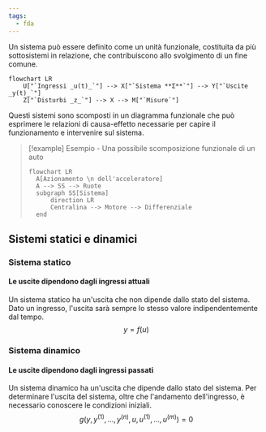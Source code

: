 ```yaml
---
tags:
  - fda
---
```

Un sistema può essere definito come un unità funzionale, costituita da più sottosistemi in relazione, che contribuiscono allo svolgimento di un fine comune.

```mermaid
flowchart LR
	U["`Ingressi _u(t)_`"] --> X["`Sistema **Σ**`"] --> Y["`Uscite _y(t)_`"]
	Z["`Disturbi _z_`"] --> X --> M["`Misure`"]
```

Questi sistemi sono scomposti in un diagramma funzionale che può esprimere le relazioni di causa-effetto necessarie per capire il funzionamento e intervenire sul sistema.

> [!example] Esempio - Una possibile scomposizione funzionale di un auto
> ```mermaid
> flowchart LR
> 	A[Azionamento \n dell'acceleratore]
> 	A --> SS --> Ruote
> 	subgraph SS[Sistema]
> 		direction LR
> 		Centralina --> Motore --> Differenziale
> 	end
> ```
## Sistemi statici e dinamici
### Sistema statico

#### Le uscite dipendono dagli ingressi attuali
 Un sistema statico ha un'uscita che non dipende dallo stato del sistema. Dato un ingresso, l'uscita sarà sempre lo stesso valore indipendentemente dal tempo.
$$
y=f(u)
$$
### Sistema dinamico
#### Le uscite dipendono dagli ingressi passati
Un sistema dinamico ha un'uscita che dipende dallo stato del sistema. Per determinare l'uscita del sistema, oltre che l'andamento dell'ingresso, è necessario conoscere le condizioni iniziali. 
$$
g(y,y^{(1)},...,y^{(n)},u,u^{(1)},...,u^{(m)})=0
$$